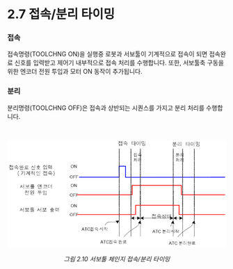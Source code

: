 ﻿# 2.7 접속/분리 타이밍

###	접속   
접속명령(TOOLCHNG ON)을 실행중 로봇과 서보툴이 기계적으로 접속이 되면 접속완료 신호를 입력받고 제어기 내부적으로 접속 처리를 수행합니다. 또한, 서보툴축 구동을 위한 엔코더 전원 투입과 모터 ON 동작이 추가됩니다.

###	분리  
분리명령(TOOLCHNG OFF)은 접속과 상반되는 시퀀스를 가지고 분리 처리를 수행합니다.

<br>


<p align="center">
 <img src="../_assets/fig2_10.png"></img>
 <em><p align="center">그림 2.10 서보툴 체인지 접속/분리 타이밍</p></em>
</p>